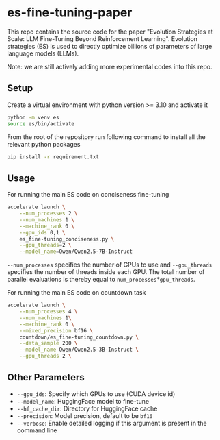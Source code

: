 # es-fine-tuning-paper
This repo contains the source code for the paper "Evolution Strategies at Scale: LLM Fine-Tuning Beyond Reinforcement Learning". Evolution strategies (ES) is used to directly optimize billions of parameters of large language models (LLMs).

Note: we are still actively adding more experimental codes into this repo.

## Setup
Create a virtual environment with python version >= 3.10 and activate it
```bash
python -m venv es
source es/bin/activate
```

From the root of the repository run following command to install all the relevant python packages
```bash
pip install -r requirement.txt
```

## Usage
For running the main ES code on conciseness fine-tuning

```bash
accelerate launch \
    --num_processes 2 \
    --num_machines 1 \
    --machine_rank 0 \
    --gpu_ids 0,1 \
    es_fine-tuning_conciseness.py \
    --gpu_threads=2 \
    --model_name=Qwen/Qwen2.5-7B-Instruct
```

`--num_processes` specifies the number of GPUs to use and `--gpu_threads` specifies the number of threads inside each GPU. The total number of parallel evaluations is thereby equal to `num_processes`*`gpu_threads`.

For running the main ES code on countdown task
```bash
accelerate launch \
    --num_processes 4 \
    --num_machines 1\
    --machine_rank 0 \
    --mixed_precision bf16 \
    countdown/es_fine-tuning_countdown.py \
    --data_sample 200 \
    --model_name Qwen/Qwen2.5-3B-Instruct \
    --gpu_threads 2 \
```

## Other Parameters

- `--gpu_ids`: Specify which GPUs to use (CUDA device id)
- `--model_name`: HuggingFace model to fine-tune
- `--hf_cache_dir`: Directory for HuggingFace cache
- `--precision`: Model precision, default to be `bf16`
- `--verbose`: Enable detailed logging if this argument is present in the command line
